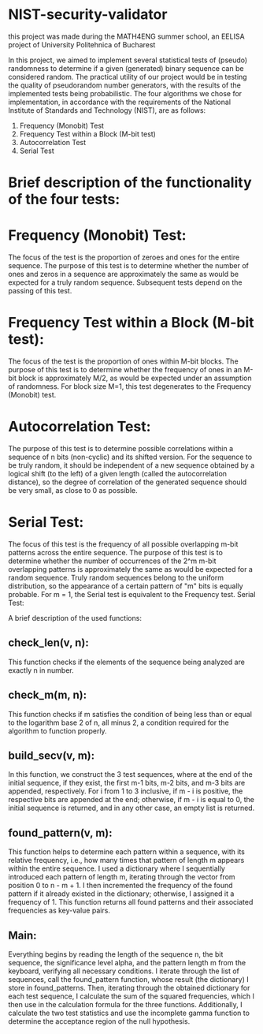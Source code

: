 # NIST-security-validator
this project was made during the MATH4ENG summer school, an EELISA project of University Politehnica of Bucharest 

In this project, we aimed to implement several statistical tests of (pseudo) randomness to determine if a given (generated) binary sequence can be considered random. The practical utility of our project would be in testing the quality of pseudorandom number generators, with the results of the implemented tests being probabilistic. The four algorithms we chose for implementation, in accordance with the requirements of the National Institute of Standards and Technology (NIST), are as follows:

1. Frequency (Monobit) Test
2. Frequency Test within a Block (M-bit test)
3. Autocorrelation Test
4. Serial Test

# Brief description of the functionality of the four tests:

# Frequency (Monobit) Test:

The focus of the test is the proportion of zeroes and ones for the entire sequence. The purpose of this test is to determine whether the number of ones and zeros in a sequence are approximately the same as would be expected for a truly random sequence. Subsequent tests depend on the passing of this test.

# Frequency Test within a Block (M-bit test):

The focus of the test is the proportion of ones within M-bit blocks. The purpose of this test is to determine whether the frequency of ones in an M-bit block is approximately M/2, as would be expected under an assumption of randomness. For block size M=1, this test degenerates to the Frequency (Monobit) test.

# Autocorrelation Test:

The purpose of this test is to determine possible correlations within a sequence of n bits (non-cyclic) and its shifted version. For the sequence to be truly random, it should be independent of a new sequence obtained by a logical shift (to the left) of a given length (called the autocorrelation distance), so the degree of correlation of the generated sequence should be very small, as close to 0 as possible.

# Serial Test:

The focus of this test is the frequency of all possible overlapping m-bit patterns across the entire sequence. The purpose of this test is to determine whether the number of occurrences of the 2^m m-bit overlapping patterns is approximately the same as would be expected for a random sequence. Truly random sequences belong to the uniform distribution, so the appearance of a certain pattern of "m" bits is equally probable. For m = 1, the Serial test is equivalent to the Frequency test.
Serial Test:

A brief description of the used functions:

## check_len(v, n):
This function checks if the elements of the sequence being analyzed are exactly n in number.

## check_m(m, n):
This function checks if m satisfies the condition of being less than or equal to the logarithm base 2 of n, all minus 2, a condition required for the algorithm to function properly.

## build_secv(v, m): 
In this function, we construct the 3 test sequences, where at the end of the initial sequence, if they exist, the first m-1 bits, m-2 bits, and m-3 bits are appended, respectively. For i from 1 to 3 inclusive, if m - i is positive, the respective bits are appended at the end; otherwise, if m - i is equal to 0, the initial sequence is returned, and in any other case, an empty list is returned.

## found_pattern(v, m):
This function helps to determine each pattern within a sequence, with its relative frequency, i.e., how many times that pattern of length m appears within the entire sequence. I used a dictionary where I sequentially introduced each pattern of length m, iterating through the vector from position 0 to n - m + 1. I then incremented the frequency of the found pattern if it already existed in the dictionary; otherwise, I assigned it a frequency of 1. This function returns all found patterns and their associated frequencies as key-value pairs.

## Main:

Everything begins by reading the length of the sequence n, the bit sequence, the significance level alpha, and the pattern length m from the keyboard, verifying all necessary conditions. I iterate through the list of sequences, call the found_pattern function, whose result (the dictionary) I store in found_patterns. Then, iterating through the obtained dictionary for each test sequence, I calculate the sum of the squared frequencies, which I then use in the calculation formula for the three functions. Additionally, I calculate the two test statistics and use the incomplete gamma function to determine the acceptance region of the null hypothesis.
